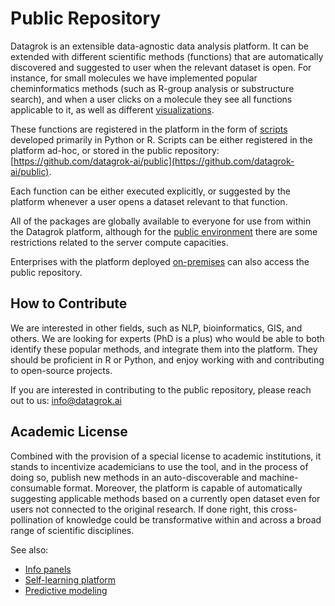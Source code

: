 <!-- TITLE: Public Repository -->
<!-- SUBTITLE: -->

# Public Repository

Datagrok is an extensible data-agnostic data analysis platform. It can be extended 
with different scientific methods (functions) that are automatically discovered and suggested to user
when the relevant dataset is open. For instance, for small molecules we have implemented 
popular cheminformatics methods (such as R-group analysis or substructure search), 
and when a user clicks on a molecule they see all functions applicable to it, as well
as different [visualizations](../discover/data-augmentation.md).

These functions are registered in the platform in the form of [scripts](scripting.md)
developed primarily in Python or R. Scripts can be either registered in the platform ad-hoc,
or stored in the public repository: [https://github.com/datagrok-ai/public](https://github.com/datagrok-ai/public).

Each function can be either executed explicitly, or suggested by the platform whenever a user
opens a dataset relevant to that function. 

All of the packages are globally available to everyone for use from within the Datagrok platform, 
although for the [public environment](https://public.datagrok.ai)
there are some restrictions related to the server compute capacities.

Enterprises with the platform deployed [on-premises](../develop/admin/architecture.md#deployment) 
can also access the public repository.  

## How to Contribute

We are interested in other fields, such as NLP, bioinformatics, GIS, and others. We are looking for experts (PhD is a plus) 
who would be able to both identify these popular methods, and integrate them into the platform.
They should be proficient in R or Python, and enjoy working with and contributing to open-source projects.

If you are interested in contributing to the public repository, please reach out to us: [info@datagrok.ai](mailto:info@datagrok.ai)

## Academic License

Combined with the provision of a special license to academic institutions, it stands to incentivize academicians to use
the tool, and in the process of doing so, publish new methods in an auto-discoverable and machine-consumable format.
Moreover, the platform is capable of automatically suggesting applicable methods based on a currently open dataset
even for users not connected to the original research. If done right, this cross-pollination of knowledge could be
transformative within and across a broad range of scientific disciplines.

See also:
* [Info panels](../discover/info-panels.md)
* [Self-learning platform]()
* [Predictive modeling](../learn/predictive-modeling.md)
